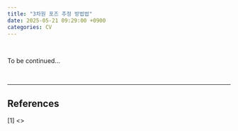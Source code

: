 ```yaml
---
title: "3차원 포즈 추정 방법법"
date: 2025-05-21 09:29:00 +0900
categories: CV
---
```


&nbsp;

To be continued...

<br>

---

## References

[1] <>

&nbsp;